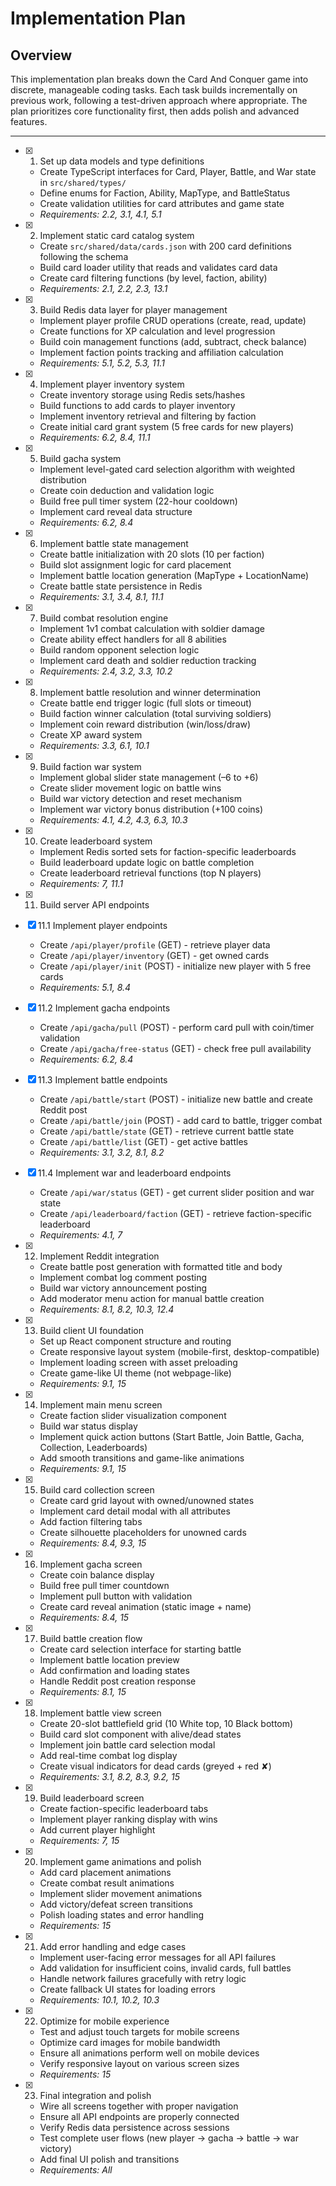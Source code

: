 # Implementation Plan

## Overview

This implementation plan breaks down the Card And Conquer game into discrete, manageable coding tasks. Each task builds incrementally on previous work, following a test-driven approach where appropriate. The plan prioritizes core functionality first, then adds polish and advanced features.

---

- [x] 1. Set up data models and type definitions

  - Create TypeScript interfaces for Card, Player, Battle, and War state in `src/shared/types/`
  - Define enums for Faction, Ability, MapType, and BattleStatus
  - Create validation utilities for card attributes and game state
  - _Requirements: 2.2, 3.1, 4.1, 5.1_

- [x] 2. Implement static card catalog system

  - Create `src/shared/data/cards.json` with 200 card definitions following the schema
  - Build card loader utility that reads and validates card data
  - Create card filtering functions (by level, faction, ability)
  - _Requirements: 2.1, 2.2, 2.3, 13.1_

- [x] 3. Build Redis data layer for player management

  - Implement player profile CRUD operations (create, read, update)
  - Create functions for XP calculation and level progression
  - Build coin management functions (add, subtract, check balance)
  - Implement faction points tracking and affiliation calculation
  - _Requirements: 5.1, 5.2, 5.3, 11.1_

- [x] 4. Implement player inventory system

  - Create inventory storage using Redis sets/hashes
  - Build functions to add cards to player inventory
  - Implement inventory retrieval and filtering by faction
  - Create initial card grant system (5 free cards for new players)
  - _Requirements: 6.2, 8.4, 11.1_

- [x] 5. Build gacha system

  - Implement level-gated card selection algorithm with weighted distribution
  - Create coin deduction and validation logic
  - Build free pull timer system (22-hour cooldown)
  - Implement card reveal data structure
  - _Requirements: 6.2, 8.4_

- [x] 6. Implement battle state management

  - Create battle initialization with 20 slots (10 per faction)
  - Build slot assignment logic for card placement
  - Implement battle location generation (MapType + LocationName)
  - Create battle state persistence in Redis
  - _Requirements: 3.1, 3.4, 8.1, 11.1_

- [x] 7. Build combat resolution engine

  - Implement 1v1 combat calculation with soldier damage
  - Create ability effect handlers for all 8 abilities
  - Build random opponent selection logic
  - Implement card death and soldier reduction tracking
  - _Requirements: 2.4, 3.2, 3.3, 10.2_

- [x] 8. Implement battle resolution and winner determination

  - Create battle end trigger logic (full slots or timeout)
  - Build faction winner calculation (total surviving soldiers)
  - Implement coin reward distribution (win/loss/draw)
  - Create XP award system
  - _Requirements: 3.3, 6.1, 10.1_

- [x] 9. Build faction war system

  - Implement global slider state management (–6 to +6)
  - Create slider movement logic on battle wins
  - Build war victory detection and reset mechanism
  - Implement war victory bonus distribution (+100 coins)
  - _Requirements: 4.1, 4.2, 4.3, 6.3, 10.3_

- [x] 10. Create leaderboard system

  - Implement Redis sorted sets for faction-specific leaderboards
  - Build leaderboard update logic on battle completion
  - Create leaderboard retrieval functions (top N players)
  - _Requirements: 7, 11.1_

- [x] 11. Build server API endpoints
- [x] 11.1 Implement player endpoints

  - Create `/api/player/profile` (GET) - retrieve player data
  - Create `/api/player/inventory` (GET) - get owned cards
  - Create `/api/player/init` (POST) - initialize new player with 5 free cards
  - _Requirements: 5.1, 8.4_

- [x] 11.2 Implement gacha endpoints

  - Create `/api/gacha/pull` (POST) - perform card pull with coin/timer validation
  - Create `/api/gacha/free-status` (GET) - check free pull availability
  - _Requirements: 6.2, 8.4_

- [x] 11.3 Implement battle endpoints

  - Create `/api/battle/start` (POST) - initialize new battle and create Reddit post
  - Create `/api/battle/join` (POST) - add card to battle, trigger combat
  - Create `/api/battle/state` (GET) - retrieve current battle state
  - Create `/api/battle/list` (GET) - get active battles
  - _Requirements: 3.1, 3.2, 8.1, 8.2_

- [x] 11.4 Implement war and leaderboard endpoints

  - Create `/api/war/status` (GET) - get current slider position and war state
  - Create `/api/leaderboard/faction` (GET) - retrieve faction-specific leaderboard
  - _Requirements: 4.1, 7_

- [x] 12. Implement Reddit integration

  - Create battle post generation with formatted title and body
  - Implement combat log comment posting
  - Build war victory announcement posting
  - Add moderator menu action for manual battle creation
  - _Requirements: 8.1, 8.2, 10.3, 12.4_

- [x] 13. Build client UI foundation

  - Set up React component structure and routing
  - Create responsive layout system (mobile-first, desktop-compatible)
  - Implement loading screen with asset preloading
  - Create game-like UI theme (not webpage-like)
  - _Requirements: 9.1, 15_

- [x] 14. Implement main menu screen

  - Create faction slider visualization component
  - Build war status display
  - Implement quick action buttons (Start Battle, Join Battle, Gacha, Collection, Leaderboards)
  - Add smooth transitions and game-like animations
  - _Requirements: 9.1, 15_

- [x] 15. Build card collection screen

  - Create card grid layout with owned/unowned states
  - Implement card detail modal with all attributes
  - Add faction filtering tabs
  - Create silhouette placeholders for unowned cards
  - _Requirements: 8.4, 9.3, 15_

- [x] 16. Implement gacha screen

  - Create coin balance display
  - Build free pull timer countdown
  - Implement pull button with validation
  - Create card reveal animation (static image + name)
  - _Requirements: 8.4, 15_

- [x] 17. Build battle creation flow

  - Create card selection interface for starting battle
  - Implement battle location preview
  - Add confirmation and loading states
  - Handle Reddit post creation response
  - _Requirements: 8.1, 15_

- [x] 18. Implement battle view screen

  - Create 20-slot battlefield grid (10 White top, 10 Black bottom)
  - Build card slot component with alive/dead states
  - Implement join battle card selection modal
  - Add real-time combat log display
  - Create visual indicators for dead cards (greyed + red ✘)
  - _Requirements: 3.1, 8.2, 8.3, 9.2, 15_

- [x] 19. Build leaderboard screen

  - Create faction-specific leaderboard tabs
  - Implement player ranking display with wins
  - Add current player highlight
  - _Requirements: 7, 15_

- [x] 20. Implement game animations and polish

  - Add card placement animations
  - Create combat result animations
  - Implement slider movement animations
  - Add victory/defeat screen transitions
  - Polish loading states and error handling
  - _Requirements: 15_

- [x] 21. Add error handling and edge cases

  - Implement user-facing error messages for all API failures
  - Add validation for insufficient coins, invalid cards, full battles
  - Handle network failures gracefully with retry logic
  - Create fallback UI states for loading errors
  - _Requirements: 10.1, 10.2, 10.3_

- [x] 22. Optimize for mobile experience

  - Test and adjust touch targets for mobile screens
  - Optimize card images for mobile bandwidth
  - Ensure all animations perform well on mobile devices
  - Verify responsive layout on various screen sizes
  - _Requirements: 15_

- [x] 23. Final integration and polish
  - Wire all screens together with proper navigation
  - Ensure all API endpoints are properly connected
  - Verify Redis data persistence across sessions
  - Test complete user flows (new player → gacha → battle → war victory)
  - Add final UI polish and transitions
  - _Requirements: All_
